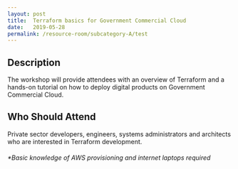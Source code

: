 ```yaml
---
layout: post
title:  Terraform basics for Government Commercial Cloud
date:   2019-05-28
permalink: /resource-room/subcategory-A/test
---
```

  
  
## Description  
The workshop will provide attendees with an overview of Terraform and a hands-on tutorial on how to deploy digital products on Government Commercial Cloud.
  
  
## Who Should Attend
Private sector developers, engineers, systems administrators and architects who are interested in Terraform development.
  
  
###### *Basic knowledge of AWS provisioning and internet laptops required 
